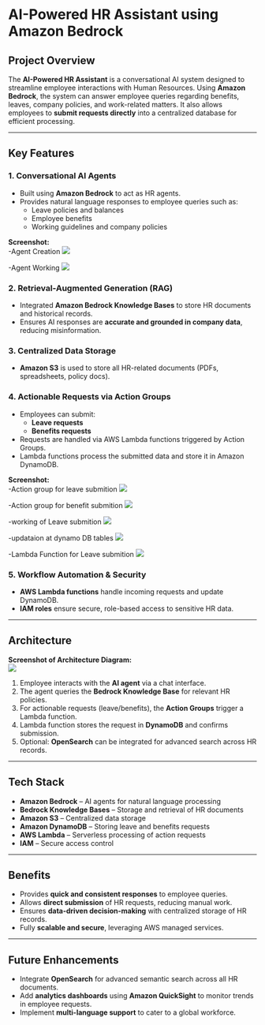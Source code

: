 # AI-Powered HR Assistant using Amazon Bedrock

## Project Overview
The **AI-Powered HR Assistant** is a conversational AI system designed to streamline employee interactions with Human Resources. Using **Amazon Bedrock**, the system can answer employee queries regarding benefits, leaves, company policies, and work-related matters. It also allows employees to **submit requests directly** into a centralized database for efficient processing.

---

## Key Features

### 1. Conversational AI Agents
- Built using **Amazon Bedrock** to act as HR agents.  
- Provides natural language responses to employee queries such as:  
  - Leave policies and balances  
  - Employee benefits  
  - Working guidelines and company policies  

**Screenshot:**  
-Agent Creation
<img src="agent.png"/>

-Agent Working
<img src="working-of-agent.png"/>


### 2. Retrieval-Augmented Generation (RAG)
- Integrated **Amazon Bedrock Knowledge Bases** to store HR documents and historical records.  
- Ensures AI responses are **accurate and grounded in company data**, reducing misinformation.  


### 3. Centralized Data Storage
- **Amazon S3** is used to store all HR-related documents (PDFs, spreadsheets, policy docs).  

### 4. Actionable Requests via Action Groups
- Employees can submit:  
  - **Leave requests**  
  - **Benefits requests**  
- Requests are handled via AWS Lambda functions triggered by Action Groups.
- Lambda functions process the submitted data and store it in Amazon DynamoDB.  

**Screenshot:**  
-Action group for leave submition
<img src="action_group.png"/>

-Action group for benefit submition
<img src="action_group_2.png"/>

-working of Leave submition
<img src="action_group_use.png"/>

-updataion at dynamo DB tables
<img src="dynamo_db.png"/>

-Lambda Function for Leave submition
<img src="lambda_function.png"/>

### 5. Workflow Automation & Security
- **AWS Lambda functions** handle incoming requests and update DynamoDB.  
- **IAM roles** ensure secure, role-based access to sensitive HR data.  

---

## Architecture
**Screenshot of Architecture Diagram:**  
<img src="structure.png"/>

1. Employee interacts with the **AI agent** via a chat interface.  
2. The agent queries the **Bedrock Knowledge Base** for relevant HR policies.  
3. For actionable requests (leave/benefits), the **Action Groups** trigger a Lambda function.  
4. Lambda function stores the request in **DynamoDB** and confirms submission.  
5. Optional: **OpenSearch** can be integrated for advanced search across HR records.  

---

## Tech Stack
- **Amazon Bedrock** – AI agents for natural language processing  
- **Bedrock Knowledge Bases** – Storage and retrieval of HR documents  
- **Amazon S3** – Centralized data storage  
- **Amazon DynamoDB** – Storing leave and benefits requests  
- **AWS Lambda** – Serverless processing of action requests  
- **IAM** – Secure access control  

---

## Benefits
- Provides **quick and consistent responses** to employee queries.  
- Allows **direct submission** of HR requests, reducing manual work.  
- Ensures **data-driven decision-making** with centralized storage of HR records.  
- Fully **scalable and secure**, leveraging AWS managed services.  

---

## Future Enhancements
- Integrate **OpenSearch** for advanced semantic search across all HR documents.  
- Add **analytics dashboards** using **Amazon QuickSight** to monitor trends in employee requests.  
- Implement **multi-language support** to cater to a global workforce.  
